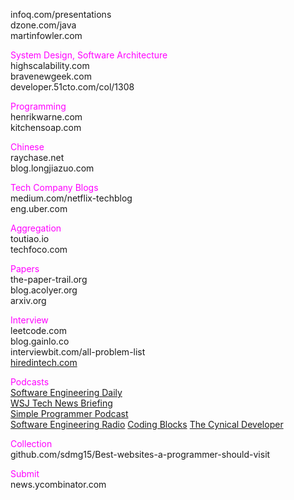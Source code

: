 infoq.com/presentations  
dzone.com/java\
martinfowler.com  

<span style="color:magenta">System Design, Software Architecture</span>  
highscalability.com\
bravenewgeek.com\
developer.51cto.com/col/1308  

<span style="color:magenta">Programming</span>  
henrikwarne.com\
kitchensoap.com  

<span style="color:magenta">Chinese</span>\
raychase.net\
blog.longjiazuo.com  

<span style="color:magenta">Tech Company Blogs</span>  
medium.com/netflix-techblog  
eng.uber.com  

<span style="color:magenta">Aggregation</span>  
toutiao.io  
techfoco.com  

<span style="color:magenta">Papers</span>  
the-paper-trail.org  
blog.acolyer.org  
arxiv.org  

<span style="color:magenta">Interview</span>  
leetcode.com  
blog.gainlo.co  
interviewbit.com/all-problem-list  
[hiredintech.com](hiredintech.com)  


<span style="color:magenta">Podcasts</span>\
[Software Engineering Daily](https://play.google.com/music/listen?authuser&u=0#/ps/Imt7rx7yailrim3zsbghezphkky)\
[WSJ Tech News Briefing](https://play.google.com/music/listen?authuser&u=0#/ps/Idi4wnaf74mhfxtfuudlawj7epe)\
[Simple Programmer Podcast](https://play.google.com/music/listen?authuser&u=0#/ps/Ijwwz53jyh2yzce422prro3qtzm)\
[Software Engineering Radio](http://www.se-radio.net/)
[Coding Blocks](http://www.codingblocks.net/)
[The Cynical Developer](https://cynicaldeveloper.com/Podcast/)

<span style="color:magenta">Collection</span>\
github.com/sdmg15/Best-websites-a-programmer-should-visit  

<span style="color:magenta">Submit</span>\
news.ycombinator.com  